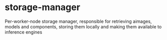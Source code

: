 # storage-manager
Per-worker-node storage manager, responsible for retrieving aimages, models and components, storing them locally and making them available to inference engines
